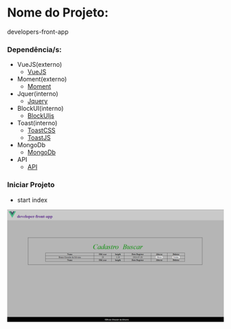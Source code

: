 # Nome do Projeto: 
developers-front-app

### Dependência/s:
- VueJS(externo)
  - [VueJS](https://cdn.jsdelivr.net/npm/vue@2/dist/vue.js)
- Moment(externo)
  - [Moment](https://cdn.jsdelivr.net/npm/moment@2.29.1/moment.min.js)
- Jquer(interno)
  - [Jquery](https://jquery.com/)
- BlockUI(interno)
  - [BlockUIjs](https://github.com/malsup/blockui/blob/master/jquery.blockUI.js)
- Toast(interno)
  - [ToastCSS](https://github.com/kamranahmedse/jquery-toast-plugin/blob/master/src/jquery.toast.css)
  - [ToastJS](https://github.com/kamranahmedse/jquery-toast-plugin/blob/master/src/jquery.toast.js)
- MongoDb
  - [MongoDb](https://www.mongodb.com/pt-br/cloud/atlas/efficiency?utm_content=rlsapostreg&utm_source=google&utm_campaign=search_gs_pl_evergreen_atlas_general_retarget-brand-postreg_gic-null_amers-all_ps-all_desktop_eng_lead&utm_term=&utm_medium=cpc_paid_search&utm_ad=&utm_ad_campaign_id=14412646452&adgroup=131761126052&cq_cmp=14412646452&gad_source=1&gclid=CjwKCAjw2Je1BhAgEiwAp3KY751DADSrYN_kUkvntQpwWYqsybvJWPcn5H2e9qVQEaXHYN04XKwU2BoCmZ0QAvD_BwE)
- API
  - [API](https://github.com/Bruno0751/my-api-mongo)

### Iniciar Projeto
 - start index

 ![Alt text](assets/img.PNG)